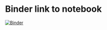 # Binder link to notebook
[![Binder](https://mybinder.org/badge_logo.svg)](https://mybinder.org/v2/gh/bonarl/Mission-to-Mars/HEAD?filepath=mission_simulaions.ipynb)
